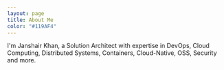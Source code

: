 ```yaml
---
layout: page
title: About Me
color: "#119AF4"
---
```


<p>I'm Janshair Khan, a Solution Architect with expertise in DevOps, Cloud Computing, Distributed Systems, Containers, Cloud-Native, OSS, Security and more.</p>
